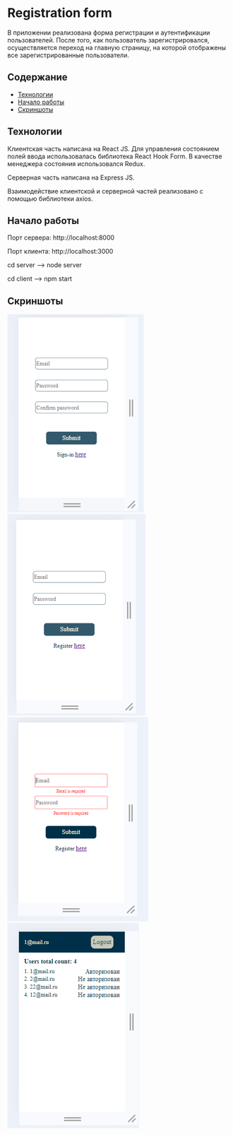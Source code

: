 Registration form
=====================

В приложении реализована форма регистрации и аутентификации пользователей. После того, как пользователь зарегистрировался, осуществляется переход на главную страницу, на которой отображены все зарегистрированные пользователи.

Содержание
-----------------------------------
* [Технологии](#технологии)
* [Начало работы](#начало_работы)
* [Скриншоты](#скриншоты)

<a name="#технологии">Технологии</a>
-----------------------------------
Клиентская часть написана на React JS. Для управления состоянием полей ввода использовалась библиотека React Hook Form. В качестве менеджера состояния использовался Redux.

Серверная часть написана на Express JS.

Взаимодействие клиентской и серверной частей реализовано с помощью библиотеки axios.

<a name="#начало_работы">Начало работы</a>
-----------------------------------

Порт сервера: http://localhost:8000

Порт клиента: http://localhost:3000

cd server --> node server

cd client --> npm start

<a name="#скриншоты">Скриншоты</a>
-----------------------------------
![Форма регистрации](screenshots/registration_form_screenshot.png)
![Форма аутентификации.png](screenshots/auth_form_screenshot.png)
![Ошибки формы аутентификации](screenshots/auth_form_errors_screenshot.png)
![Главная страница](screenshots/home_page_screenshot.png)